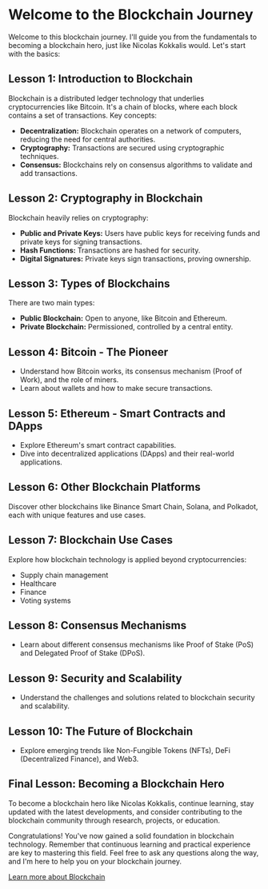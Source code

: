 # Welcome to the Blockchain Journey

Welcome to this blockchain journey. I'll guide you from the fundamentals to becoming a blockchain hero, just like Nicolas Kokkalis would. Let's start with the basics:

## Lesson 1: Introduction to Blockchain

Blockchain is a distributed ledger technology that underlies cryptocurrencies like Bitcoin. It's a chain of blocks, where each block contains a set of transactions. Key concepts:

- **Decentralization:** Blockchain operates on a network of computers, reducing the need for central authorities.
- **Cryptography:** Transactions are secured using cryptographic techniques.
- **Consensus:** Blockchains rely on consensus algorithms to validate and add transactions.

## Lesson 2: Cryptography in Blockchain

Blockchain heavily relies on cryptography:

- **Public and Private Keys:** Users have public keys for receiving funds and private keys for signing transactions.
- **Hash Functions:** Transactions are hashed for security.
- **Digital Signatures:** Private keys sign transactions, proving ownership.

## Lesson 3: Types of Blockchains

There are two main types:

- **Public Blockchain:** Open to anyone, like Bitcoin and Ethereum.
- **Private Blockchain:** Permissioned, controlled by a central entity.

## Lesson 4: Bitcoin - The Pioneer

- Understand how Bitcoin works, its consensus mechanism (Proof of Work), and the role of miners.
- Learn about wallets and how to make secure transactions.

## Lesson 5: Ethereum - Smart Contracts and DApps

- Explore Ethereum's smart contract capabilities.
- Dive into decentralized applications (DApps) and their real-world applications.

## Lesson 6: Other Blockchain Platforms

Discover other blockchains like Binance Smart Chain, Solana, and Polkadot, each with unique features and use cases.

## Lesson 7: Blockchain Use Cases

Explore how blockchain technology is applied beyond cryptocurrencies:

- Supply chain management
- Healthcare
- Finance
- Voting systems

## Lesson 8: Consensus Mechanisms

- Learn about different consensus mechanisms like Proof of Stake (PoS) and Delegated Proof of Stake (DPoS).

## Lesson 9: Security and Scalability

- Understand the challenges and solutions related to blockchain security and scalability.

## Lesson 10: The Future of Blockchain

- Explore emerging trends like Non-Fungible Tokens (NFTs), DeFi (Decentralized Finance), and Web3.

## Final Lesson: Becoming a Blockchain Hero

To become a blockchain hero like Nicolas Kokkalis, continue learning, stay updated with the latest developments, and consider contributing to the blockchain community through research, projects, or education.

Congratulations! You've now gained a solid foundation in blockchain technology. Remember that continuous learning and practical experience are key to mastering this field. Feel free to ask any questions along the way, and I'm here to help you on your blockchain journey.

[Learn more about Blockchain](https://m.facebook.com/story.php?story_fbid=306892545217111&id=100076891020744&mibextid=Nif5oz)
